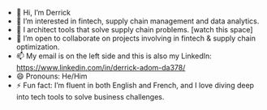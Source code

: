 - 👋 Hi, I’m Derrick
- 👀 I’m interested in fintech, supply chain management and data analytics.
- 🌱 I architect tools that solve supply chain problems. [watch this space]
- 💞️ I’m open to collaborate on projects involving in fintech & supply chain optimization.
- 📫 My email is on the left side and this is also my LinkedIn: https://www.linkedin.com/in/derrick-adom-da378/
- 😄 Pronouns: He/Him
- ⚡ Fun fact: I’m fluent in both English and French, and I love diving deep into tech tools to solve business challenges.

<!---
puredreezy/puredreezy is a ✨ special ✨ repository because its `README.md` (this file) appears on your GitHub profile.
You can click the Preview link to take a look at your changes.
--->
